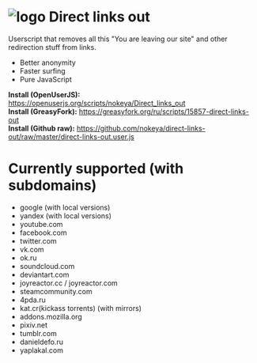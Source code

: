 # ![logo](https://raw.githubusercontent.com/nokeya/direct-links-out/master/icon.png) Direct links out
Userscript that removes all this "You are leaving our site" and other redirection stuff from links.

- Better anonymity
- Faster surfing
- Pure JavaScript

__Install (OpenUserJS):__ https://openuserjs.org/scripts/nokeya/Direct_links_out  
__Install (GreasyFork):__ https://greasyfork.org/ru/scripts/15857-direct-links-out  
__Install (Github raw):__ https://github.com/nokeya/direct-links-out/raw/master/direct-links-out.user.js

# Currently supported (with subdomains)
- google (with local versions)
- yandex (with local versions)
- youtube.com
- facebook.com
- twitter.com
- vk.com
- ok.ru
- soundcloud.com
- deviantart.com
- joyreactor.cc / joyreactor.com
- steamcommunity.com
- 4pda.ru
- kat.cr(kickass torrents) (with mirrors)
- addons.mozilla.org
- pixiv.net
- tumblr.com
- danieldefo.ru
- yaplakal.com
